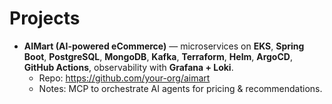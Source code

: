 # Projects

- **AIMart (AI-powered eCommerce)** — microservices on **EKS**, **Spring Boot**, **PostgreSQL**, **MongoDB**, **Kafka**, **Terraform**, **Helm**, **ArgoCD**, **GitHub Actions**, observability with **Grafana + Loki**.
  - Repo: <https://github.com/your-org/aimart>
  - Notes: MCP to orchestrate AI agents for pricing & recommendations.
